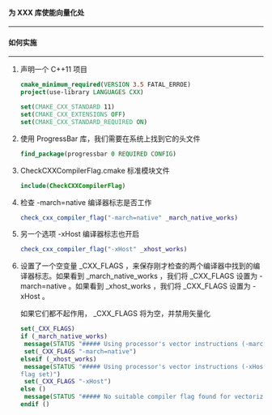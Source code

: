 #### 为 XXX 库使能向量化处

---

#### 如何实施

---

1. 声明一个 C++11 项目

   ``` cmake
   cmake_minimum_required(VERSION 3.5 FATAL_ERROE)
   project(use-library LANGUAGES CXX)
   
   set(CMAKE_CXX_STANDARD 11)
   set(CMAKE_CXX_EXTENSIONS OFF)
   set(CMAKE_CXX_STANDARD_REQUIRED ON)
   ```

2. 使用 ProgressBar 库，我们需要在系统上找到它的头文件

   ``` cmake
   find_package(progressbar 0 REQUIRED CONFIG)
   ```

3. CheckCXXCompilerFlag.cmake 标准模块文件

   ``` cmake 
   include(CheckCXXCompilerFlag)
   ```

4. 检查 -march=native 编译器标志是否工作

   ``` cmake
   check_cxx_compiler_flag("-march=native" _march_native_works)
   ```

5. 另一个选项 -xHost 编译器标志也开启

   ``` cmake
   check_cxx_compiler_flag("-xHost" _xhost_works)
   ```

6. 设置了一个空变量 _CXX_FLAGS ，来保存刚才检查的两个编译器中找到的编译器标志。如果看到 _march_native_works ，我们将 _CXX_FLAGS 设置为 -march=native 。如果看到 _xhost_works ，我们将 _CXX_FLAGS 设置为 -xHost 。

   如果它们都不起作用， _CXX_FLAGS 将为空，并禁用矢量化

   ``` cmake
   set(_CXX_FLAGS)
   if (_march_native_works)
   	message(STATUS "##### Using processor's vector instructions (-march=native compiler flag set)")
   	set(_CXX_FLAGS "-march=native")
   elseif (_xhost_works)
   	message(STATUS "##### Using processor's vector instructions (-xHost compiler
   flag set)")
   	set(_CXX_FLAGS "-xHost")
   else ()
   	message(STATUS "##### No suitable compiler flag found for vectorization")
   endif ()
   ```

   